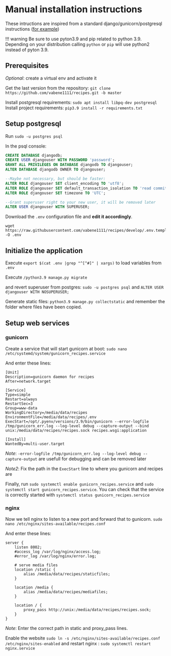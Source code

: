 # Manual installation instructions

These intructions are inspired from a standard django/gunicorn/postgresql instructions ([for example](https://www.digitalocean.com/community/tutorials/how-to-set-up-django-with-postgres-nginx-and-gunicorn-on-ubuntu-16-04))

!!! warning
    Be sure to use pyton3.9 and pip related to python 3.9. Depending on your distribution calling `python` or `pip` will use python2 instead of pyton 3.9.

## Prerequisites

*Optional*: create a virtual env and activate it

Get the last version from the repository: `git clone https://github.com/vabene1111/recipes.git -b master`

Install postgresql requirements: `sudo apt install libpq-dev postgresql`
Install project requirements: `pip3.9 install -r requirements.txt`

## Setup postgresql

Run `sudo -u postgres psql`

In the psql console:

```sql
CREATE DATABASE djangodb;
CREATE USER djangouser WITH PASSWORD 'password';
GRANT ALL PRIVILEGES ON DATABASE djangodb TO djangouser;
ALTER DATABASE djangodb OWNER TO djangouser;

--Maybe not necessary, but should be faster:
ALTER ROLE djangouser SET client_encoding TO 'utf8';
ALTER ROLE djangouser SET default_transaction_isolation TO 'read committed';
ALTER ROLE djangouser SET timezone TO 'UTC';

--Grant superuser right to your new user, it will be removed later
ALTER USER djangouser WITH SUPERUSER;
```

Download the `.env` configuration file and **edit it accordingly**.
```shell
wget https://raw.githubusercontent.com/vabene1111/recipes/develop/.env.template -O .env
```

## Initialize the application

Execute `export $(cat .env |grep "^[^#]" | xargs)` to load variables from `.env`

Execute `/python3.9 manage.py migrate`

and revert superuser from postgres: `sudo -u postgres psql` and `ALTER USER djangouser WITH NOSUPERUSER;`

Generate static files: `python3.9 manage.py collectstatic` and remember the folder where files have been copied.

## Setup web services

### gunicorn

Create a service that will start gunicorn at boot: `sudo nano /etc/systemd/system/gunicorn_recipes.service`

And enter these lines:

```service
[Unit]
Description=gunicorn daemon for recipes
After=network.target

[Service]
Type=simple
Restart=always
RestartSec=3
Group=www-data
WorkingDirectory=/media/data/recipes
EnvironmentFile=/media/data/recipes/.env
ExecStart=/opt/.pyenv/versions/3.9/bin/gunicorn --error-logfile /tmp/gunicorn_err.log --log-level debug --capture-output --bind unix:/media/data/recipes/recipes.sock recipes.wsgi:application

[Install]
WantedBy=multi-user.target
```

*Note*: `-error-logfile /tmp/gunicorn_err.log --log-level debug --capture-output` are usefull for debugging and can be removed later

*Note2*: Fix the path in the `ExecStart` line to where you gunicorn and recipes are

Finally, run `sudo systemctl enable gunicorn_recipes.service` and `sudo systemctl start gunicorn_recipes.service`. You can check that the service is correctly started with `systemctl status gunicorn_recipes.service`

### nginx

Now we tell nginx to listen to a new port and forward that to gunicorn. `sudo nano /etc/nginx/sites-available/recipes.conf`

And enter these lines:

```nginx
server {
    listen 8002;
    #access_log /var/log/nginx/access.log;
    #error_log /var/log/nginx/error.log;

    # serve media files
    location /static {
        alias /media/data/recipes/staticfiles;
    }
    
    location /media {
        alias /media/data/recipes/mediafiles;
    }

    location / {
        proxy_pass http://unix:/media/data/recipes/recipes.sock;
    }
}
```

*Note*: Enter the correct path in static and proxy_pass lines.

Enable the website `sudo ln -s /etc/nginx/sites-available/recipes.conf /etc/nginx/sites-enabled` and restart nginx : `sudo systemctl restart nginx.service`
